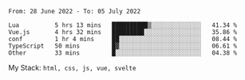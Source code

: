 <!--START_SECTION:waka-->

```text
From: 28 June 2022 - To: 05 July 2022

Lua          5 hrs 13 mins   ██████████▒░░░░░░░░░░░░░░   41.34 %
Vue.js       4 hrs 32 mins   █████████░░░░░░░░░░░░░░░░   35.86 %
conf         1 hr 4 mins     ██░░░░░░░░░░░░░░░░░░░░░░░   08.44 %
TypeScript   50 mins         █▓░░░░░░░░░░░░░░░░░░░░░░░   06.61 %
Other        33 mins         █░░░░░░░░░░░░░░░░░░░░░░░░   04.38 %
```

<!--END_SECTION:waka-->
My Stack: `html, css, js, vue, svelte`
